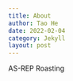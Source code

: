 ```yaml
---
title: About
author: Tao He
date: 2022-02-04
category: Jekyll
layout: post
---
```


AS-REP Roasting
